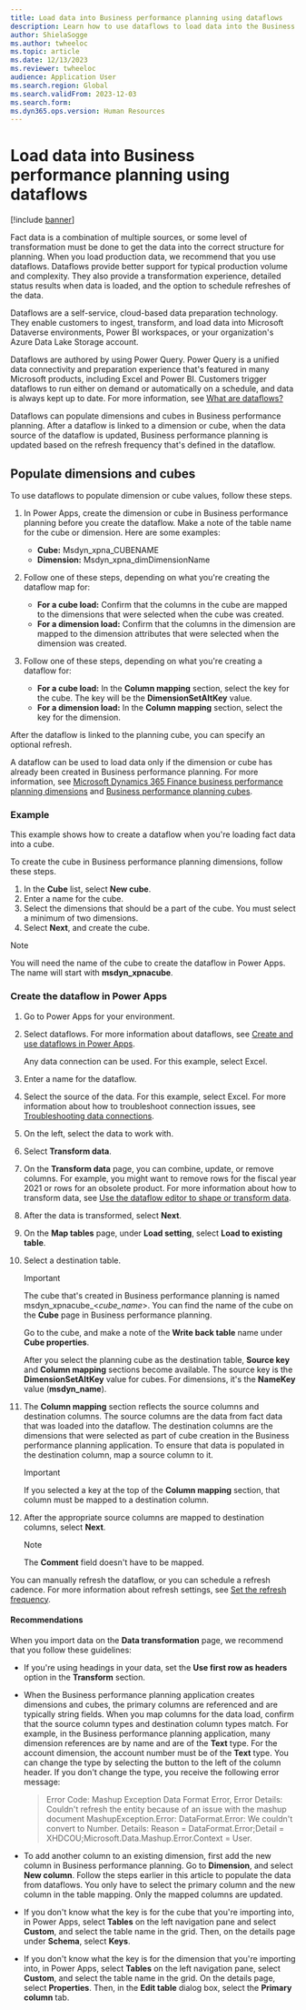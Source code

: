 ```yaml
---
title: Load data into Business performance planning using dataflows
description: Learn how to use dataflows to load data into the Business performance planning application, including a process for populating dimensions and cubes.
author: ShielaSogge
ms.author: twheeloc
ms.topic: article
ms.date: 12/13/2023
ms.reviewer: twheeloc
audience: Application User
ms.search.region: Global
ms.search.validFrom: 2023-12-03
ms.search.form: 
ms.dyn365.ops.version: Human Resources
---
```


# Load data into Business performance planning using dataflows

[!include [banner](../includes/banner.md)]

Fact data is a combination of multiple sources, or some level of transformation must be done to get the data into the correct structure for planning. When you load production data, we recommend that you use dataflows. Dataflows provide better support for typical production volume and complexity. They also provide a transformation experience, detailed status results when data is loaded, and the option to schedule refreshes of the data.

Dataflows are a self-service, cloud-based data preparation technology. They enable customers to ingest, transform, and load data into Microsoft Dataverse environments, Power BI workspaces, or your organization's Azure Data Lake Storage account.

Dataflows are authored by using Power Query. Power Query is a unified data connectivity and preparation experience that's featured in many Microsoft products, including Excel and Power BI. Customers trigger dataflows to run either on demand or automatically on a schedule, and data is always kept up to date. For more information, see [What are dataflows?](/power-query/dataflows/overview-dataflows-across-power-platform-dynamics-365)

Dataflows can populate dimensions and cubes in Business performance planning. After a dataflow is linked to a dimension or cube, when the data source of the dataflow is updated, Business performance planning is updated based on the refresh frequency that's defined in the dataflow.

## Populate dimensions and cubes

To use dataflows to populate dimension or cube values, follow these steps.

1. In Power Apps, create the dimension or cube in Business performance planning before you create the dataflow. Make a note of the table name for the cube or dimension. Here are some examples:

    - **Cube:** Msdyn\_xpna\_CUBENAME
    - **Dimension:** Msdyn\_xpna\_dimDimensionName

2. Follow one of these steps, depending on what you're creating the dataflow map for:

    - **For a cube load:** Confirm that the columns in the cube are mapped to the dimensions that were selected when the cube was created.
    - **For a dimension load:** Confirm that the columns in the dimension are mapped to the dimension attributes that were selected when the dimension was created.

3. Follow one of these steps, depending on what you're creating a dataflow for:

    - **For a cube load:** In the **Column mapping** section, select the key for the cube. The key will be the **DimensionSetAltKey** value.
    - **For a dimension load:** In the **Column mapping** section, select the key for the dimension.

After the dataflow is linked to the planning cube, you can specify an optional refresh.

A dataflow can be used to load data only if the dimension or cube has already been created in Business performance planning. For more information, see [Microsoft Dynamics 365 Finance business performance planning dimensions](Dimensions.md) and [Business performance planning cubes](create-cubes.md).

### Example

This example shows how to create a dataflow when you're loading fact data into a cube.

To create the cube in Business performance planning dimensions, follow these steps.

1. In the **Cube** list, select **New cube**.
2. Enter a name for the cube.
3. Select the dimensions that should be a part of the cube. You must select a minimum of two dimensions.
4. Select **Next**, and create the cube.

> [!NOTE]
> You will need the name of the cube to create the dataflow in Power Apps. The name will start with **msdyn\_xpnacube**.

### Create the dataflow in Power Apps

1. Go to Power Apps for your environment.
2. Select dataflows. For more information about dataflows, see [Create and use dataflows in Power Apps](/power-apps/maker/data-platform/create-and-use-dataflows).

    Any data connection can be used. For this example, select Excel.

3. Enter a name for the dataflow.
4. Select the source of the data. For this example, select Excel. For more information about how to troubleshoot connection issues, see [Troubleshooting data connections](/power-apps/maker/data-platform/create-and-use-dataflows#troubleshooting-data-connections).
5. On the left, select the data to work with.
6. Select **Transform data**.
7. On the **Transform data** page, you can combine, update, or remove columns. For example, you might want to remove rows for the fiscal year 2021 or rows for an obsolete product. For more information about how to transform data, see [Use the dataflow editor to shape or transform data](/power-apps/maker/data-platform/create-and-use-dataflows#use-the-dataflow-editor-to-shape-or-transform-data).
8. After the data is transformed, select **Next**.
9. On the **Map tables** page, under **Load setting**, select **Load to existing table**.
10. Select a destination table.

    > [!IMPORTANT]
    > The cube that's created in Business performance planning is named msdyn\_xpnacube\_\<*cube\_name*\>. You can find the name of the cube on the **Cube** page in Business performance planning.
    >
    > Go to the cube, and make a note of the **Write back table** name under **Cube properties**.

    After you select the planning cube as the destination table, **Source key** and **Column mapping** sections become available. The source key is the **DimensionSetAltKey** value for cubes. For dimensions, it's the **NameKey** value (**msdyn\_name**).

11. The **Column mapping** section reflects the source columns and destination columns. The source columns are the data from fact data that was loaded into the dataflow. The destination columns are the dimensions that were selected as part of cube creation in the Business performance planning application. To ensure that data is populated in the destination column, map a source column to it.

    > [!IMPORTANT]
    > If you selected a key at the top of the **Column mapping** section, that column must be mapped to a destination column.

12. After the appropriate source columns are mapped to destination columns, select **Next**.

    > [!NOTE]
    > The **Comment** field doesn't have to be mapped.

You can manually refresh the dataflow, or you can schedule a refresh cadence. For more information about refresh settings, see [Set the refresh frequency](/power-apps/maker/data-platform/create-and-use-dataflows#set-the-refresh-frequency).

#### Recommendations

When you import data on the **Data transformation** page, we recommend that you follow these guidelines:

- If you're using headings in your data, set the **Use first row as headers** option in the **Transform** section.
- When the Business performance planning application creates dimensions and cubes, the primary columns are referenced and are typically string fields. When you map columns for the data load, confirm that the source column types and destination column types match. For example, in the Business performance planning application, many dimension references are by name and are of the **Text** type. For the account dimension, the account number must be of the **Text** type. You can change the type by selecting the button to the left of the column header. If you don't change the type, you receive the following error message:

    > Error Code: Mashup Exception Data Format Error, Error Details: Couldn't refresh the entity because of an issue with the mashup document MashupException.Error: DataFormat.Error: We couldn't convert to Number. Details: Reason = DataFormat.Error;Detail = XHDCOU;Microsoft.Data.Mashup.Error.Context = User.

- To add another column to an existing dimension, first add the new column in Business performance planning. Go to **Dimension**, and select **New column**. Follow the steps earlier in this article to populate the data from dataflows. You only have to select the primary column and the new column in the table mapping. Only the mapped columns are updated.
- If you don't know what the key is for the cube that you're importing into, in Power Apps, select **Tables** on the left navigation pane and select **Custom**, and select the table name in the grid. Then, on the details page under **Schema**, select **Keys**.
- If you don't know what the key is for the dimension that you're importing into, in Power Apps, select **Tables** on the left navigation pane, select **Custom**, and select the table name in the grid. On the details page, select **Properties**. Then, in the **Edit table** dialog box, select the **Primary column** tab.

